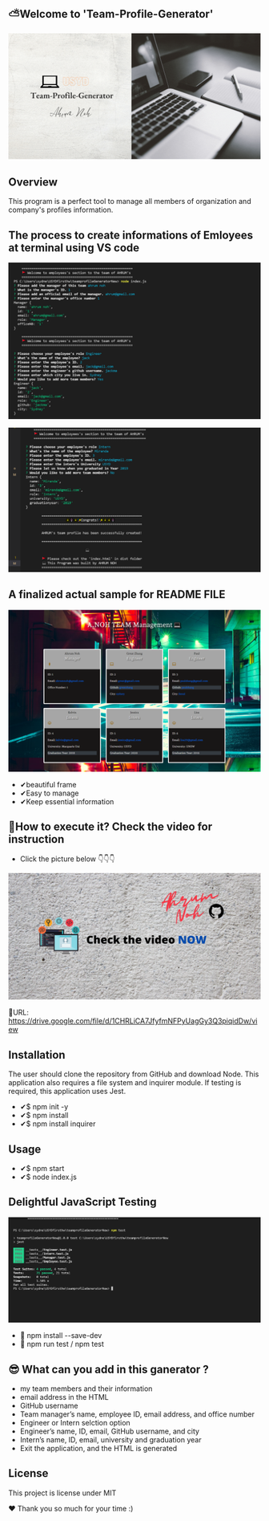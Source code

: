 ## ⛅Welcome to 'Team-Profile-Generator'

![Readme Generator](https://github.com/ahrumnoh/teamprofileGeneratorNew/blob/main/assets/Team-Profile-Generator.gif?raw=true)



## Overview

This program is a perfect tool to manage all members of organization and company's profiles information.





## The process to create informations of Emloyees at terminal using VS code
![VS terminal image1](https://github.com/ahrumnoh/teamprofileGeneratorNew/blob/main/assets/2021-09-18%20(4).png?raw=true)

![VS terminal image2](https://github.com/ahrumnoh/teamprofileGeneratorNew/blob/main/assets/2021-09-18%20(5).png?raw=true)




## A finalized actual sample for README FILE
![Intro Mockup FILE](https://github.com/ahrumnoh/teamprofileGeneratorNew/blob/main/assets/2021-09-18%20(10).png?raw=true)

* ✔beautiful frame
* ✔Easy to manage
* ✔Keep essential information


## 🚩How to execute it? Check the video for instruction
 * Click the picture below 👇👇👇



[![Watch the video](https://github.com/ahrumnoh/ReadmeGenerator/blob/main/Image/Check%20the%20video%20NOW%20(1).jpg?raw=true)](https://drive.google.com/file/d/1CHRLiCA7JfyfmNFPyUagGy3Q3piqidDw/view)

🎈URL: https://drive.google.com/file/d/1CHRLiCA7JfyfmNFPyUagGy3Q3piqidDw/view




## Installation 
The user should clone the repository from GitHub and download Node. This application also requires a file system and inquirer module. If testing is required, this application uses Jest. 

* ✔$ npm init -y
* ✔$ npm install
* ✔$ npm install inquirer

## Usage 
* ✔$ npm start
* ✔$ node index.js


## Delightful JavaScript Testing
![JEST](https://github.com/ahrumnoh/teamprofileGeneratorNew/blob/main/assets/2021-09-18%20(11).png?raw=true)
* 🚦  npm install --save-dev 
* 🧮 npm run test / npm test




## 😎 What can you add in this ganerator ?

* my team members and their information
* email address in the HTML
* GitHub username
* Team manager’s name, employee ID, email address, and office number
* Engineer or Intern selction option
* Engineer’s name, ID, email, GitHub username, and city
* Intern’s name, ID, email, university and graduation year
* Exit the application, and the HTML is generated



## License 
This project is license under MIT


❤ Thank you so much for your time :)

